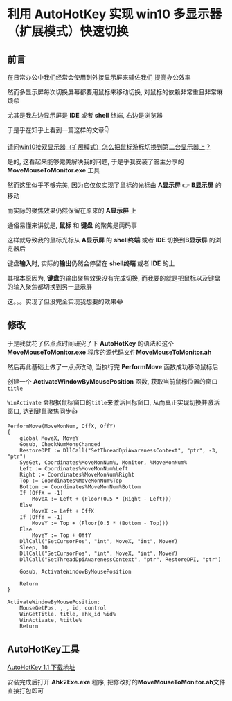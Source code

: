 # 利用 AutoHotKey 实现 win10 多显示器（扩展模式）快速切换



## 前言

在日常办公中我们经常会使用到外接显示屏来辅佐我们 提高办公效率

然而多显示屏每次切换屏幕都要用鼠标来移动切换, 对鼠标的依赖非常重且非常麻烦😡

尤其是我左边显示屏是 **IDE** 或者 **shell** 终端, 右边是浏览器

于是乎在知乎上看到一篇这样的文章👇

[请问win10接双显示器（扩展模式）怎么把鼠标游标切换到第二台显示器上？](https://www.zhihu.com/question/50002939/answer/2482798775)



是的, 这看起来能够完美解决我的问题, 于是乎我安装了答主分享的 **MoveMouseToMonitor.exe** 工具

然而这里似乎不够完美, 因为它仅仅实现了鼠标的光标由 **A显示屏** 👉 **B显示屏** 的移动

而实际的聚焦效果仍然保留在原来的 **A显示屏** 上

通俗易懂来讲就是, **鼠标** 和 **键盘** 的聚焦是两码事

这样就导致我的鼠标光标从 **A显示屏** 的 **shell终端** 或者  **IDE** 切换到**B显示屏** 的浏览器后

键盘**输入**时, 实际的**输出**仍然会停留在  **shell终端**  或者  **IDE** 的上

其根本原因为, **键盘**的输出聚焦效果没有完成切换, 而我要的就是把鼠标以及键盘的输入聚焦都切换到另一显示屏

这。。。实现了但没完全实现我想要的效果😂



## 修改

于是我就花了亿点点时间研究了下 **AutoHotKey** 的语法和这个**MoveMouseToMonitor.exe** 程序的源代码文件**MoveMouseToMonitor.ah**

然后再此基础上做了一点点改动, 当执行完 **PerformMove** 函数成功移动鼠标后

创建一个 **ActivateWindowByMousePosition** 函数,  获取当前鼠标位置的窗口 `title`

`WinActivate` 会根据鼠标窗口的`title`来激活目标窗口, 从而真正实现切换并激活窗口, 达到键鼠聚焦同步👍

```autohotkey
PerformMove(MoveMonNum, OffX, OffY)
{
    global MoveX, MoveY
    Gosub, CheckNumMonsChanged
    RestoreDPI := DllCall("SetThreadDpiAwarenessContext", "ptr", -3, "ptr")
    SysGet, Coordinates%MoveMonNum%, Monitor, %MoveMonNum%
    Left := Coordinates%MoveMonNum%Left
    Right := Coordinates%MoveMonNum%Right
    Top := Coordinates%MoveMonNum%Top
    Bottom := Coordinates%MoveMonNum%Bottom
    If (OffX = -1)
        MoveX := Left + (Floor(0.5 * (Right - Left)))
    Else
        MoveX := Left + OffX
    If (OffY = -1)
        MoveY := Top + (Floor(0.5 * (Bottom - Top)))
    Else
        MoveY := Top + OffY
    DllCall("SetCursorPos", "int", MoveX, "int", MoveY)
    Sleep, 10
    DllCall("SetCursorPos", "int", MoveX, "int", MoveY)
    DllCall("SetThreadDpiAwarenessContext", "ptr", RestoreDPI, "ptr")

    Gosub, ActivateWindowByMousePosition

    Return
}

ActivateWindowByMousePosition:
    MouseGetPos, , , id, control
    WinGetTitle, title, ahk_id %id%
    WinActivate, %title%
    Return

```



## AutoHotKey工具

[AutoHotKey 1.1 下载地址](https://www.autohotkey.com/download/ahk-install.exe)

安装完成后打开 **Ahk2Exe.exe** 程序, 把修改好的**MoveMouseToMonitor.ah**文件直接打包即可